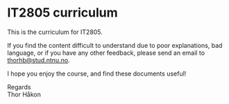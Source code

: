 # IT2805 curriculum
This is the curriculum for IT2805. 

If you find the content difficult to understand due to poor explanations, bad language, or if you have any other feedback, please send an email to thorhb@stud.ntnu.no.

I hope you enjoy the course, and find these documents useful!

Regards  
Thor Håkon
